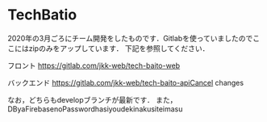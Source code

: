 # TechBatio
2020年の3月ごろにチーム開発をしたものです．Gitlabを使っていましたのでここにはzipのみをアップしています．
下記を参照してください．


フロント
https://gitlab.com/jkk-web/tech-baito-web

バックエンド
https://gitlab.com/jkk-web/tech-baito-apiCancel changes

なお，どちらもdevelopブランチが最新です．
また，DByaFirebasenoPasswordhasiyoudekinakusiteimasu

